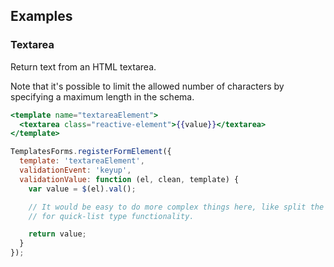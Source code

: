 ## Examples

### Textarea

Return text from an HTML textarea.

Note that it's possible to limit the allowed number of characters by specifying a maximum
length in the schema.

```handlebars
<template name="textareaElement">
  <textarea class="reactive-element">{{value}}</textarea>
</template>
```

```javascript
TemplatesForms.registerFormElement({
  template: 'textareaElement',
  validationEvent: 'keyup',
  validationValue: function (el, clean, template) {
    var value = $(el).val();

    // It would be easy to do more complex things here, like split the text into an array
    // for quick-list type functionality.

    return value;
  }
});
```